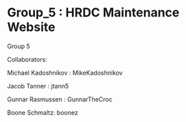 # Group_5 : HRDC Maintenance Website
Group 5

Collaborators:

Michael Kadoshnikov : MikeKadoshnikov

Jacob Tanner : jtann5

Gunnar Rasmussen : GunnarTheCroc

Boone Schmaltz: boonez

